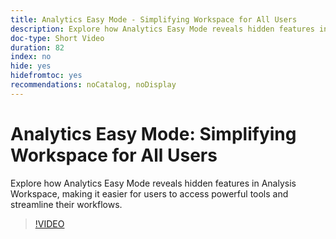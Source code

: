 ```yaml
---
title: Analytics Easy Mode - Simplifying Workspace for All Users
description: Explore how Analytics Easy Mode reveals hidden features in Analysis Workspace, making it easier for users to access powerful tools and streamline their workflows.
doc-type: Short Video
duration: 82
index: no
hide: yes
hidefromtoc: yes
recommendations: noCatalog, noDisplay
---
```


# Analytics Easy Mode: Simplifying Workspace for All Users

Explore how Analytics Easy Mode reveals hidden features in Analysis Workspace, making it easier for users to access powerful tools and streamline their workflows.

<!-- 62_S102_3442449_82_analytics-easy-mode-simplifying-workspace-for-all-users -->
>[!VIDEO](https://video.tv.adobe.com/v/3458343/?learn=on&enablevpops=true)

